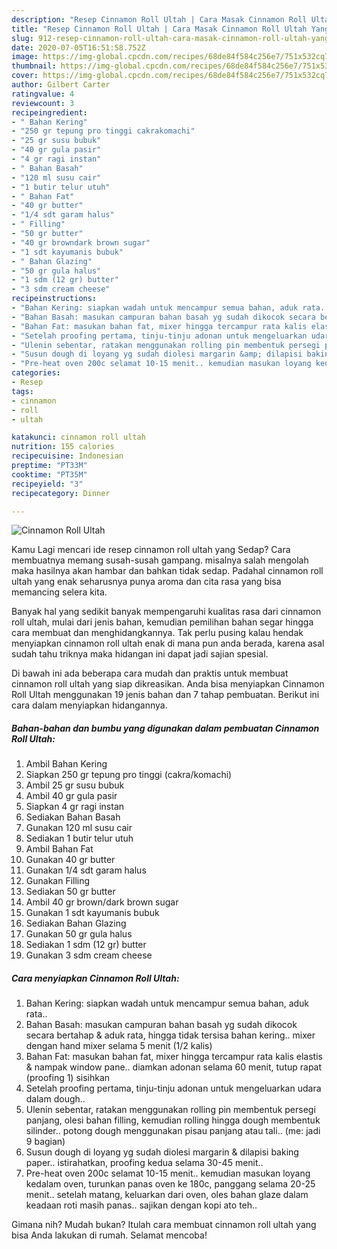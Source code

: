 ```yaml
---
description: "Resep Cinnamon Roll Ultah | Cara Masak Cinnamon Roll Ultah Yang Lezat Sekali"
title: "Resep Cinnamon Roll Ultah | Cara Masak Cinnamon Roll Ultah Yang Lezat Sekali"
slug: 912-resep-cinnamon-roll-ultah-cara-masak-cinnamon-roll-ultah-yang-lezat-sekali
date: 2020-07-05T16:51:58.752Z
image: https://img-global.cpcdn.com/recipes/68de84f584c256e7/751x532cq70/cinnamon-roll-ultah-foto-resep-utama.jpg
thumbnail: https://img-global.cpcdn.com/recipes/68de84f584c256e7/751x532cq70/cinnamon-roll-ultah-foto-resep-utama.jpg
cover: https://img-global.cpcdn.com/recipes/68de84f584c256e7/751x532cq70/cinnamon-roll-ultah-foto-resep-utama.jpg
author: Gilbert Carter
ratingvalue: 4
reviewcount: 3
recipeingredient:
- " Bahan Kering"
- "250 gr tepung pro tinggi cakrakomachi"
- "25 gr susu bubuk"
- "40 gr gula pasir"
- "4 gr ragi instan"
- " Bahan Basah"
- "120 ml susu cair"
- "1 butir telur utuh"
- " Bahan Fat"
- "40 gr butter"
- "1/4 sdt garam halus"
- " Filling"
- "50 gr butter"
- "40 gr browndark brown sugar"
- "1 sdt kayumanis bubuk"
- " Bahan Glazing"
- "50 gr gula halus"
- "1 sdm (12 gr) butter"
- "3 sdm cream cheese"
recipeinstructions:
- "Bahan Kering: siapkan wadah untuk mencampur semua bahan, aduk rata.."
- "Bahan Basah: masukan campuran bahan basah yg sudah dikocok secara bertahap &amp; aduk rata, hingga tidak tersisa bahan kering.. mixer dengan hand mixer selama 5 menit (1/2 kalis)"
- "Bahan Fat: masukan bahan fat, mixer hingga tercampur rata kalis elastis &amp; nampak window pane.. diamkan adonan selama 60 menit, tutup rapat (proofing 1) sisihkan"
- "Setelah proofing pertama, tinju-tinju adonan untuk mengeluarkan udara dalam dough.."
- "Ulenin sebentar, ratakan menggunakan rolling pin membentuk persegi panjang, olesi bahan filling, kemudian rolling hingga dough membentuk silinder.. potong dough menggunakan pisau panjang atau tali.. (me: jadi 9 bagian)"
- "Susun dough di loyang yg sudah diolesi margarin &amp; dilapisi baking paper.. istirahatkan, proofing kedua selama 30-45 menit.."
- "Pre-heat oven 200c selamat 10-15 menit.. kemudian masukan loyang kedalam oven, turunkan panas oven ke 180c, panggang selama 20-25 menit.. setelah matang, keluarkan dari oven, oles bahan glaze dalam keadaan roti masih panas.. sajikan dengan kopi ato teh.."
categories:
- Resep
tags:
- cinnamon
- roll
- ultah

katakunci: cinnamon roll ultah 
nutrition: 155 calories
recipecuisine: Indonesian
preptime: "PT33M"
cooktime: "PT35M"
recipeyield: "3"
recipecategory: Dinner

---
```



![Cinnamon Roll Ultah](https://img-global.cpcdn.com/recipes/68de84f584c256e7/751x532cq70/cinnamon-roll-ultah-foto-resep-utama.jpg)

Kamu Lagi mencari ide resep cinnamon roll ultah yang Sedap? Cara membuatnya memang susah-susah gampang. misalnya salah mengolah maka hasilnya akan hambar dan bahkan tidak sedap. Padahal cinnamon roll ultah yang enak seharusnya punya aroma dan cita rasa yang bisa memancing selera kita.



Banyak hal yang sedikit banyak mempengaruhi kualitas rasa dari cinnamon roll ultah, mulai dari jenis bahan, kemudian pemilihan bahan segar hingga cara membuat dan menghidangkannya. Tak perlu pusing kalau hendak menyiapkan cinnamon roll ultah enak di mana pun anda berada, karena asal sudah tahu triknya maka hidangan ini dapat jadi sajian spesial.


Di bawah ini ada beberapa cara mudah dan praktis untuk membuat cinnamon roll ultah yang siap dikreasikan. Anda bisa menyiapkan Cinnamon Roll Ultah menggunakan 19 jenis bahan dan 7 tahap pembuatan. Berikut ini cara dalam menyiapkan hidangannya.

<!--inarticleads1-->

##### Bahan-bahan dan bumbu yang digunakan dalam pembuatan Cinnamon Roll Ultah:

1. Ambil  Bahan Kering
1. Siapkan 250 gr tepung pro tinggi (cakra/komachi)
1. Ambil 25 gr susu bubuk
1. Ambil 40 gr gula pasir
1. Siapkan 4 gr ragi instan
1. Sediakan  Bahan Basah
1. Gunakan 120 ml susu cair
1. Sediakan 1 butir telur utuh
1. Ambil  Bahan Fat
1. Gunakan 40 gr butter
1. Gunakan 1/4 sdt garam halus
1. Gunakan  Filling
1. Sediakan 50 gr butter
1. Ambil 40 gr brown/dark brown sugar
1. Gunakan 1 sdt kayumanis bubuk
1. Sediakan  Bahan Glazing
1. Gunakan 50 gr gula halus
1. Sediakan 1 sdm (12 gr) butter
1. Gunakan 3 sdm cream cheese




<!--inarticleads2-->

##### Cara menyiapkan Cinnamon Roll Ultah:

1. Bahan Kering: siapkan wadah untuk mencampur semua bahan, aduk rata..
1. Bahan Basah: masukan campuran bahan basah yg sudah dikocok secara bertahap &amp; aduk rata, hingga tidak tersisa bahan kering.. mixer dengan hand mixer selama 5 menit (1/2 kalis)
1. Bahan Fat: masukan bahan fat, mixer hingga tercampur rata kalis elastis &amp; nampak window pane.. diamkan adonan selama 60 menit, tutup rapat (proofing 1) sisihkan
1. Setelah proofing pertama, tinju-tinju adonan untuk mengeluarkan udara dalam dough..
1. Ulenin sebentar, ratakan menggunakan rolling pin membentuk persegi panjang, olesi bahan filling, kemudian rolling hingga dough membentuk silinder.. potong dough menggunakan pisau panjang atau tali.. (me: jadi 9 bagian)
1. Susun dough di loyang yg sudah diolesi margarin &amp; dilapisi baking paper.. istirahatkan, proofing kedua selama 30-45 menit..
1. Pre-heat oven 200c selamat 10-15 menit.. kemudian masukan loyang kedalam oven, turunkan panas oven ke 180c, panggang selama 20-25 menit.. setelah matang, keluarkan dari oven, oles bahan glaze dalam keadaan roti masih panas.. sajikan dengan kopi ato teh..




Gimana nih? Mudah bukan? Itulah cara membuat cinnamon roll ultah yang bisa Anda lakukan di rumah. Selamat mencoba!
